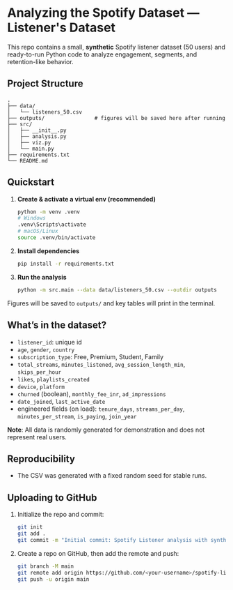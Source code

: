 
# Analyzing the Spotify Dataset — Listener's Dataset

This repo contains a small, **synthetic** Spotify listener dataset (50 users) and ready-to-run Python code to analyze engagement, segments, and retention-like behavior.

## Project Structure
```text
.
├── data/
│   └── listeners_50.csv
├── outputs/                # figures will be saved here after running
├── src/
│   ├── __init__.py
│   ├── analysis.py
│   ├── viz.py
│   └── main.py
├── requirements.txt
└── README.md
```

## Quickstart
1. **Create & activate a virtual env (recommended)**
   ```bash
   python -m venv .venv
   # Windows
   .venv\Scripts\activate
   # macOS/Linux
   source .venv/bin/activate
   ```

2. **Install dependencies**
   ```bash
   pip install -r requirements.txt
   ```

3. **Run the analysis**
   ```bash
   python -m src.main --data data/listeners_50.csv --outdir outputs
   ```

Figures will be saved to `outputs/` and key tables will print in the terminal.

## What’s in the dataset?
- `listener_id`: unique id
- `age`, `gender`, `country`
- `subscription_type`: Free, Premium, Student, Family
- `total_streams`, `minutes_listened`, `avg_session_length_min`, `skips_per_hour`
- `likes`, `playlists_created`
- `device`, `platform`
- `churned` (boolean), `monthly_fee_inr`, `ad_impressions`
- `date_joined`, `last_active_date`
- engineered fields (on load): `tenure_days`, `streams_per_day`, `minutes_per_stream`, `is_paying`, `join_year`

**Note**: All data is randomly generated for demonstration and does not represent real users.

## Reproducibility
- The CSV was generated with a fixed random seed for stable runs.

## Uploading to GitHub
1. Initialize the repo and commit:
   ```bash
   git init
   git add .
   git commit -m "Initial commit: Spotify Listener analysis with synthetic dataset"
   ```
2. Create a repo on GitHub, then add the remote and push:
   ```bash
   git branch -M main
   git remote add origin https://github.com/<your-username>/spotify-listeners-analysis.git
   git push -u origin main
  


